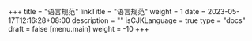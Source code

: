 +++
title = "语言规范"
linkTitle = "语言规范"
weight = 1
date = 2023-05-17T12:16:28+08:00
description = ""
isCJKLanguage = true
type = "docs"
draft = false
[menu.main]
    weight = -10
+++